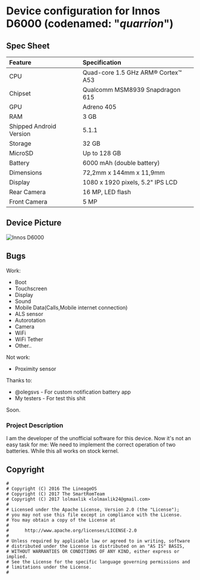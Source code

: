 # Device configuration for Innos D6000 (codenamed: "_quarrion_")

## Spec Sheet

| Feature                 | Specification                     |
| :---------------------- | :-------------------------------- |
| CPU                     | Quad-core 1.5 GHz ARM® Cortex™ A53|
| Chipset                 | Qualcomm MSM8939 Snapdragon 615   |
| GPU                     | Adreno 405                        |
| RAM                     | 3 GB                              |
| Shipped Android Version | 5.1.1                             |
| Storage                 | 32 GB                             |
| MicroSD                 | Up to 128 GB                      |
| Battery                 | 6000 mAh (double battery)         |
| Dimensions              | 72,2mm x 144mm x 11,9mm           |
| Display                 | 1080 x 1920 pixels, 5.2" IPS LCD  |
| Rear Camera             | 16 MP, LED flash                  |
| Front Camera            | 5 MP                              |

## Device Picture

![Innos D6000](https://s.4pda.to/Ystuk8ETSwpOz2DbFiGyGgGk0KKWVhMrZ3mwMQkyCWUgWFYMCcR.jpg "Innos D6000")

## Bugs
Work:
- Boot
- Touchscreen
- Display
- Sound
- Mobile Data(Calls,Mobile internet connection)
- ALS sensor
- Autorotation
- Camera
- WiFi
- WiFi Tether
- Other..

Not work:
- Proximity sensor

Thanks to:
- @olegsvs - For custom notification battery app
- My testers - For test this shit

Soon.
### Project Description
I am the developer of the unofficial software for this device. 
Now it's not an easy task for me: We need to implement the correct operation of two batteries. 
While this all works on stock kernel.

## Copyright

```
#
# Copyright (C) 2016 The LineageOS
# Copyright (C) 2017 The SmartRomTeam
# Copyright (C) 2017 lolmaxlik <lolmaxlik24@gmail.com>
#
# Licensed under the Apache License, Version 2.0 (the "License");
# you may not use this file except in compliance with the License.
# You may obtain a copy of the License at
#
#      http://www.apache.org/licenses/LICENSE-2.0
#
# Unless required by applicable law or agreed to in writing, software
# distributed under the License is distributed on an "AS IS" BASIS,
# WITHOUT WARRANTIES OR CONDITIONS OF ANY KIND, either express or implied.
# See the License for the specific language governing permissions and
# limitations under the License.
#